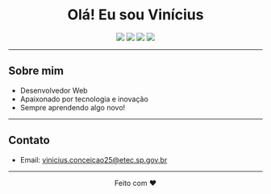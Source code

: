 <h1 align="center">Olá! Eu sou Vinícius</h1>

<p align="center">
  <img src="https://img.shields.io/badge/GitHub-100000?style=flat-square&logo=github&logoColor=white"/>
  <img src="https://img.shields.io/badge/HTML5-E34F26?style=flat-square&logo=html5&logoColor=white"/>
  <img src="https://img.shields.io/badge/CSS3-1572B6?style=flat-square&logo=css3&logoColor=white"/>
  <img src="https://img.shields.io/badge/JavaScript-F7DF1E?style=flat-square&logo=javascript&logoColor=black"/>
</p>

---

## Sobre mim

- Desenvolvedor Web
- Apaixonado por tecnologia e inovação
- Sempre aprendendo algo novo!

---


## Contato

- Email: vinicius.conceicao25@etec.sp.gov.br

---

<p align="center">Feito com ♥ </p>
